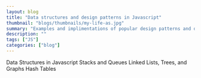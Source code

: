 ```yaml
---   
layout: blog
title: "Data structures and design patterns in Javascript"
thumbnail: "blogs/thumbnails/my-life-as.jpg"
summary: "Examples and implimentations of popular design patterns and data structures in JavaScript"
description: ""
tags: ["JS"]
categories: ["blog"]
---
```


Data Structures in Javascript
  Stacks and Queues 
  Linked Lists, Trees, and Graphs 
  Hash Tables